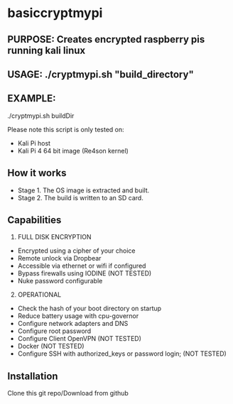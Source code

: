 # basiccryptmypi

## PURPOSE: Creates encrypted raspberry pis running kali linux
    
## USAGE: ./cryptmypi.sh "build_directory"

## EXAMPLE:

./cryptmypi.sh buildDir
    
Please note this script is only tested on:
- Kali Pi host
- Kali Pi 4 64 bit image (Re4son kernel)

## How it works
- Stage 1. The OS image is extracted and built.
- Stage 2. The build is written to an SD card.
## Capabilities

1. FULL DISK ENCRYPTION
- Encrypted using a cipher of your choice
- Remote unlock via Dropbear
- Accessible via ethernet or wifi if configured 
- Bypass firewalls using IODINE (NOT TESTED)
- Nuke password configurable

2. OPERATIONAL
- Check the hash of your boot directory on startup
- Reduce battery usage with cpu-governor
- Configure network adapters and DNS
- Configure root password
- Configure Client OpenVPN (NOT TESTED)
- Docker (NOT TESTED)
- Configure SSH with authorized_keys or password login; (NOT TESTED)

## Installation
Clone this git repo/Download from github
